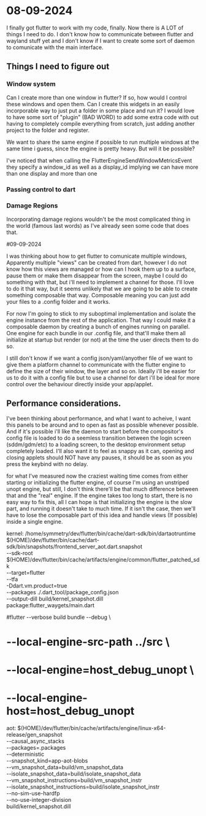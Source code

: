 # 08-09-2024

I finally got flutter to work with my code, finally. Now there is A LOT of things I need to do. I don't know how to communicate between flutter and wayland stuff yet and I don't know if I want to create some sort of daemon to comunicate with the main interface.

## Things I need to figure out

### Window system

Can I create more than one window in flutter? If so, how would I control these windows and open them.
Can I create this widgets in an easily incorporable way to just put a folder in some place and run it?
I would love to have some sort of "plugin" (BAD WORD) to add some extra code with out having to completely compile everything from scratch,
just adding another project to the folder and register.

We want to share the same engine if possible to run multiple windows at the same time i guess, since the engine is pretty heavy. But will it be possible?

I've noticed that when calling the FlutterEngineSendWindowMetricsEvent they specify a window_id as well as a display_id implying we can have more than one display and more than one
### Passing control to dart

### Damage Regions

Incorporating damage regions wouldn't be the most complicated  thing in the world (famous last words) as I've already seen some code that does that.


#09-09-2024
    
I was thinking about how to get flutter to comunicate multiple windows, Apparently multiple "views" can be created from dart, however I do not know how this views are managed or how can I hook them up to a surface, pause them or make them disappear from the screen, maybe I could do something with that, but i'll need to implement a channel for those. I'll love to do it that way, but it seems unlikely that we are going to be able to create something composable that way. Composable meaning you can just add your files to a .config folder and it works.

For now I'm going to stick to my suboptimal implementation and isolate the engine instance from the rest of the application. That way I could make it a composable daemon by creating a bunch of engines running on parallel. One engine for each bundle in our .config file, and that'll make them all initialize at startup but render (or not) at the time the user directs them to do so.

I still don't know if we want a config json/yaml/anyother file of we want to give them a platform channel to communicate with the flutter engine to define the size of their window, the layer and so on.
Ideally i'll be easier for us to do it with a config file but to use a channel for dart i'll be ideal for more control over the behaviour directly inside your app/applet.

## Performance considerations.

I've been thinking about performance, and what I want to acheive, I want this panels to be around and to open as fast as possible whenever possible. And if it's possible i'll like the daemon to start before the compositor's config file is loaded to do a seemless transition between the login screen (sddm/gdm/etc) to a loading screen, to the desktop environment setup completely loaded. I'll also want it to feel as snappy as it can, opening and closing applets should NOT have any pauses, it should be as soon as you press the keybind with no delay.

for what I've measured now the craziest waiting time comes from either starting or initializing the flutter engine, of course I'm using an unstriped unopt engine, but still, I don't think there'll be that much difference between that and the "real" engine. If the engine takes too long to start, there is no easy way to fix this, all I can hope is that initializing the engine is the slow part, and running it doesn't take to much time. If it isn't the case, then we'll have to lose the composable part of this idea and handle views (If possible) inside a single engine. 







kernel:
	/home/symmetry/dev/flutter/bin/cache/dart-sdk/bin/dartaotruntime \
	  	$(HOME)/dev/flutter/bin/cache/dart-sdk/bin/snapshots/frontend_server_aot.dart.snapshot     \
		--sdk-root $(HOME)/dev/flutter/bin/cache/artifacts/engine/common/flutter_patched_sdk   \
		--target=flutter                             \
		--tfa                                       \
		-Ddart.vm.product=true                       \
		--packages ./.dart_tool/package_config.json  \
		--output-dill build/kernel_snapshot.dill     \
		package:flutter_waygets/main.dart

#flutter --verbose build bundle --debug \
#	--local-engine-src-path ../src \
#	--local-engine=host_debug_unopt \
#	--local-engine-host=host_debug_unopt  


aot: 
	$(HOME)/dev/flutter/bin/cache/artifacts/engine/linux-x64-release/gen_snapshot\
		--causal_async_stacks                                         \
		--packages=.packages                                          \
		--deterministic                                               \
		--snapshot_kind=app-aot-blobs                                 \
		--vm_snapshot_data=build/vm_snapshot_data                     \
		--isolate_snapshot_data=build/isolate_snapshot_data           \
		--vm_snapshot_instructions=build/vm_snapshot_instr            \
		--isolate_snapshot_instructions=build/isolate_snapshot_instr  \
		--no-sim-use-hardfp                                           \
		--no-use-integer-division                                     \
		build/kernel_snapshot.dill

